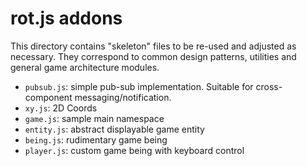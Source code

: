 rot.js addons
=============

This directory contains "skeleton" files to be re-used and adjusted as necessary. They correspond to common design patterns, utilities and general game architecture modules.

  * `pubsub.js`: simple pub-sub implementation. Suitable for cross-component messaging/notification.
  * `xy.js`: 2D Coords
  * `game.js`: sample main namespace
  * `entity.js`: abstract displayable game entity
  * `being.js`: rudimentary game being
  * `player.js`: custom game being with keyboard control
